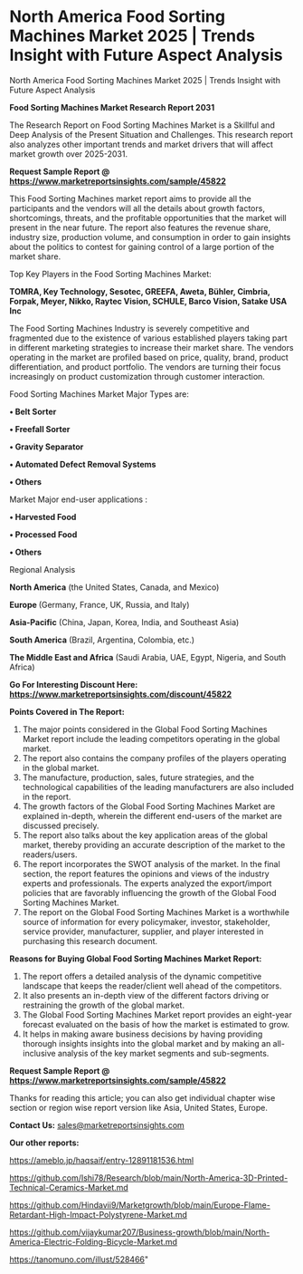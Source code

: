 # North America Food Sorting Machines Market 2025 | Trends Insight with Future Aspect Analysis
 North America Food Sorting Machines Market 2025 | Trends Insight with Future Aspect Analysis

<strong>Food Sorting Machines Market Research Report 2031</strong>

The Research Report on Food Sorting Machines Market is a Skillful and Deep Analysis of the Present Situation and Challenges. This research report also analyzes other important trends and market drivers that will affect market growth over 2025-2031.

<strong>Request Sample Report @ <a href=https://www.marketreportsinsights.com/sample/45822>https://www.marketreportsinsights.com/sample/45822</a></strong>

This Food Sorting Machines market report aims to provide all the participants and the vendors will all the details about growth factors, shortcomings, threats, and the profitable opportunities that the market will present in the near future. The report also features the revenue share, industry size, production volume, and consumption in order to gain insights about the politics to contest for gaining control of a large portion of the market share.

Top Key Players in the Food Sorting Machines Market:

<strong>TOMRA, Key Technology, Sesotec, GREEFA, Aweta, Bühler, Cimbria, Forpak, Meyer, Nikko, Raytec Vision, SCHULE, Barco Vision, Satake USA Inc</strong>

The Food Sorting Machines Industry is severely competitive and fragmented due to the existence of various established players taking part in different marketing strategies to increase their market share. The vendors operating in the market are profiled based on price, quality, brand, product differentiation, and product portfolio. The vendors are turning their focus increasingly on product customization through customer interaction.

Food Sorting Machines Market Major Types are:

<strong>•  Belt Sorter

•  Freefall Sorter

•  Gravity Separator

•  Automated Defect Removal Systems

•  Others</strong>

Market Major end-user applications :

<strong>•  Harvested Food

•  Processed Food

•  Others</strong>

Regional Analysis

</u><strong><b>North America</b></strong> (the United States, Canada, and Mexico)

<strong><b>Europe </b></strong>(Germany, France, UK, Russia, and Italy)

<strong><b>Asia-Pacific</b></strong> (China, Japan, Korea, India, and Southeast Asia)

<strong><b>South America</b></strong> (Brazil, Argentina, Colombia, etc.)

<strong><b>The Middle East and Africa</b></strong> (Saudi Arabia, UAE, Egypt, Nigeria, and South Africa)

<strong>Go For Interesting Discount Here: <a href=https://www.marketreportsinsights.com/discount/45822>https://www.marketreportsinsights.com/discount/45822</a></strong>

<strong>Points Covered in The Report:</strong>
<ol>
  <li>The major points considered in the Global Food Sorting Machines Market report include the leading competitors operating in the global market.</li>
  <li>The report also contains the company profiles of the players operating in the global market.</li>
  <li>The manufacture, production, sales, future strategies, and the technological capabilities of the leading manufacturers are also included in the report.</li>
  <li>The growth factors of the Global Food Sorting Machines Market are explained in-depth, wherein the different end-users of the market are discussed precisely.</li>
  <li>The report also talks about the key application areas of the global market, thereby providing an accurate description of the market to the readers/users.</li>
  <li>The report incorporates the SWOT analysis of the market. In the final section, the report features the opinions and views of the industry experts and professionals. The experts analyzed the export/import policies that are favorably influencing the growth of the Global Food Sorting Machines Market.</li>
  <li>The report on the Global Food Sorting Machines Market is a worthwhile source of information for every policymaker, investor, stakeholder, service provider, manufacturer, supplier, and player interested in purchasing this research document.</li>
</ol>
<strong>Reasons for Buying Global Food Sorting Machines Market Report:</strong>

<ol>
  <li>The report offers a detailed analysis of the dynamic competitive landscape that keeps the reader/client well ahead of the competitors.</li>
  <li>It also presents an in-depth view of the different factors driving or restraining the growth of the global market.</li>
  <li>The Global Food Sorting Machines Market report provides an eight-year forecast evaluated on the basis of how the market is estimated to grow.</li>
  <li>It helps in making aware business decisions by having providing thorough insights insights into the global market and by making an all-inclusive analysis of the key market segments and sub-segments.</li>
</ol>
<strong>Request Sample Report @ <a href=https://www.marketreportsinsights.com/sample/45822>https://www.marketreportsinsights.com/sample/45822</a></strong>


Thanks for reading this article; you can also get individual chapter wise section or region wise report version like Asia, United States, Europe.

<strong>Contact Us:</strong>
sales@marketreportsinsights.com

<strong>Our other reports:</strong>

<a href=https://ameblo.jp/haqsaif/entry-12891181536.html>https://ameblo.jp/haqsaif/entry-12891181536.html</a>

<a href=https://github.com/Ishi78/Research/blob/main/North-America-3D-Printed-Technical-Ceramics-Market.md>https://github.com/Ishi78/Research/blob/main/North-America-3D-Printed-Technical-Ceramics-Market.md</a>

<a href=https://github.com/Hindavii9/Marketgrowth/blob/main/Europe-Flame-Retardant-High-Impact-Polystyrene-Market.md>https://github.com/Hindavii9/Marketgrowth/blob/main/Europe-Flame-Retardant-High-Impact-Polystyrene-Market.md</a>

<a href=https://github.com/vijaykumar207/Business-growth/blob/main/North-America-Electric-Folding-Bicycle-Market.md>https://github.com/vijaykumar207/Business-growth/blob/main/North-America-Electric-Folding-Bicycle-Market.md</a>

<a href=https://tanomuno.com/illust/528466>https://tanomuno.com/illust/528466</a>"
